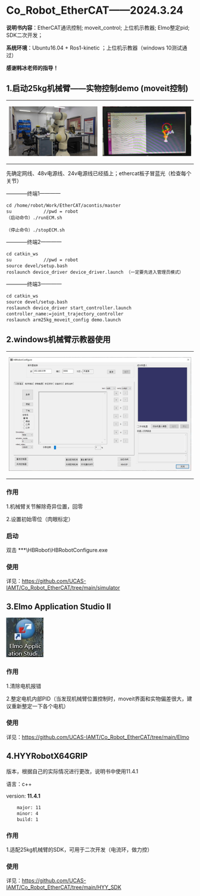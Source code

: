 # Co_Robot_EtherCAT——2024.3.24
**说明书内容**：EtherCAT通讯控制; moveit_control; 上位机示教器; Elmo整定pid; SDK二次开发；

**系统环境**：Ubuntu16.04 + Ros1-kinetic ；上位机示教器（windows 10测试通过）

**感谢韩冰老师的指导！**

## 1.启动25kg机械臂——实物控制demo (moveit控制)
<div align="center">
<table>
<tr>
<td>

![image](https://github.com/UCAS-IAMT/Co_Robot_EtherCAT/blob/main/images/1.1.jpg)   

</td>
<td>

![image](https://github.com/UCAS-IAMT/Co_Robot_EtherCAT/blob/main/images/1.2.jpg)   

</td>
</tr>
</table>
</div>

先确定网线、48v电源线、24v电源线已经插上；ethercat板子冒蓝光（检查每个关节）

————终端1————
```
cd /home/robot/Work/EtherCAT/acontis/master
su            //pwd = robot
（启动命令）./runECM.sh

（停止命令）./stopECM.sh
```

————终端2————
```
cd catkin_ws
su            //pwd = robot
source devel/setup.bash
roslaunch device_driver device_driver.launch （一定要先进入管理员模式）
```

————终端3————
```
cd catkin_ws
source devel/setup.bash
roslaunch device_driver start_controller.launch controller_name:=joint_trajectory_controller
roslaunch arm25kg_moveit_config demo.launch
```

## 2.windows机械臂示教器使用
<div align="center">
<table>
<tr>
<td>

![](https://github.com/UCAS-IAMT/Co_Robot_EtherCAT/blob/main/images/2.1.jpg)  

</td>
</tr>
</table>
</div>

### 作用
1.机械臂关节解除奇异位置，回零

2.设置初始零位（肉眼标定）

### 启动
双击 ***\HBRobot\HBRobotConfigure.exe

### 使用
详见：https://github.com/UCAS-IAMT/Co_Robot_EtherCAT/tree/main/simulator

## 3.Elmo Application Studio II

![](https://github.com/UCAS-IAMT/Co_Robot_EtherCAT/blob/main/images/m0.jpg)  

### 作用
1.清除电机报错

2.整定电机内部PID（当发现机械臂位置控制时，moveit界面和实物偏差很大，建议重新整定一下各个电机）

### 使用
详见：https://github.com/UCAS-IAMT/Co_Robot_EtherCAT/tree/main/Elmo

## 4.HYYRobotX64GRIP
版本，根据自己的实际情况进行更改，说明书中使用11.4.1

语言：c++

 version: **11.4.1**
```
    major: 11
    minor: 4
    build: 1
```
### 作用
1.适配25kg机械臂的SDK，可用于二次开发（电流环，做力控）

### 使用
详见：https://github.com/UCAS-IAMT/Co_Robot_EtherCAT/tree/main/HYY_SDK
